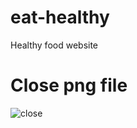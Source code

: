 # eat-healthy
Healthy food website

# Close png file
![close](https://user-images.githubusercontent.com/93941417/140936143-0711eb97-92f4-4a0e-a65d-d3c35876a16e.png)
